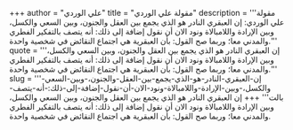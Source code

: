 +++
author = "علي الوردي"
title = "مقولة علي الوردي"
description = '''مقولة علي الوردي: إن العبقري النادر هو الذي يجمع بين العقل والجنون، وبين السعي والكسل، وبين الإرادة واللامبالاة ونود الان أن نقول إضافة إلى ذلك: أنه يتصف بالتفكير الفطري والمدني معا؛ وربما صح القول: بأن العبقرية هي اجتماع النقائض في شخصية واحدة.'''
quote = '''إن العبقري النادر هو الذي يجمع بين العقل والجنون، وبين السعي والكسل، وبين الإرادة واللامبالاة ونود الان أن نقول إضافة إلى ذلك: أنه يتصف بالتفكير الفطري والمدني معا؛ وربما صح القول: بأن العبقرية هي اجتماع النقائض في شخصية واحدة.'''
slug = '''إن-العبقري-النادر-هو-الذي-يجمع-بين-العقل-والجنون،-وبين-السعي-والكسل،-وبين-الإرادة-واللامبالاة-ونود-الان-أن-نقول-إضافة-إلى-ذلك:-أنه-يتصف-بالت'''
+++
إن العبقري النادر هو الذي يجمع بين العقل والجنون، وبين السعي والكسل، وبين الإرادة واللامبالاة ونود الان أن نقول إضافة إلى ذلك: أنه يتصف بالتفكير الفطري والمدني معا؛ وربما صح القول: بأن العبقرية هي اجتماع النقائض في شخصية واحدة.
